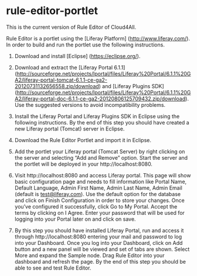 # rule-editor-portlet
This is the current version of Rule Editor of Cloud4All.

Rule Editor is a portlet using the [Liferay Platform] (http://www.liferay.com/). In order to build and run the portlet use the following instructions.

1)	Download and install [Eclipse] (https://eclipse.org/).

2)	Download and extract the [Liferay Portal 6.1.1] (http://sourceforge.net/projects/lportal/files/Liferay%20Portal/6.1.1%20GA2/liferay-portal-tomcat-6.1.1-ce-ga2-20120731132656558.zip/download) and [Liferay Plugins SDK] (http://sourceforge.net/projects/lportal/files/Liferay%20Portal/6.1.1%20GA2/liferay-portal-doc-6.1.1-ce-ga2-20120806125709432.zip/download). Use the suggested versions to avoid incompatibility problems. 

3)	Install the Liferay Portal and Liferay Plugins SDK in Eclipse using the following instructions. By the end of this step you should have created a new Liferay portal (Tomcat) server in Eclipse.

4)	Download the Rule Editor Portlet and import it in Eclipse. 

5)	Add the portlet your Liferay portal (Tomcat Server) by right clicking on the server and selecting “Add and Remove” option. Start the server and the portlet will be deployed in your http://localhost:8080. 

6)	Visit http://localhost:8080 and access Liferay portal. This page will show basic configuration page and needs to fill information like Portal Name, Default Language, Admin First Name, Admin Last Name, Admin Email (default is test@liferay.com). Use the default option for the database and click on Finish Configuration in order to store your changes. Once you’ve configured it successfully, click Go to My Portal. Accept the terms by clicking on I Agree. Enter your password that will be used for logging into your Portal later on and click on save.

7)	By this step you should have installed Liferay Portal, run and access it through http://localhost:8080 entering your mail and password to log into your Dashboard. Once you log into your Dashboard, click on Add button and a new panel will be viewed and set of tabs are shown. Select More and expand the Sample node. Drag Rule Editor into your dashboard and refresh the page. By the end of this step you should be able to see and test Rule Editor.
